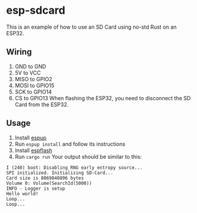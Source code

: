 # esp-sdcard
This is an example of how to use an SD Card using no-std Rust on an ESP32.

## Wiring
1. GND to GND
2. 5V to VCC
3. MISO to GPIO2
4. MOSI to GPIO15
5. SCK to GPIO14
6. CS to GPIO13
When flashing the ESP32, you need to disconnect the SD Card from the ESP32.

## Usage
1. Install [espup](https://github.com/esp-rs/espup)
2. Run `espup install` and follow its instructions
3. Install [espflash](https://github.com/esp-rs/espflash/)
4. Run `cargo run`
Your output should be similar to this:
```
I (240) boot: Disabling RNG early entropy source...
SPI initialized. Initializing SD-Card...
Card size is 8069840896 bytes
Volume 0: Volume(SearchId(5000))
INFO - Logger is setup
Hello world!
Loop...
Loop...
```
